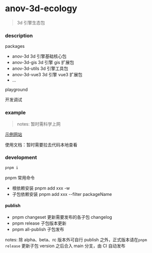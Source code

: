 # anov-3d-ecology

> 3d 引擎生态包

### description

packages

- anov-3d 3d 引擎基础核心包
- anov-3d-gis 3d 引擎 gis 扩展包
- anov-3d-utils 3d 引擎工具包
- anov-3d-vue3 3d 引擎 vue3 扩展包
- ...

playground

开发调试

### example 

> notes: 暂时需科学上网

[示例网站](https://anov-3d-ecology.vercel.app/#base_scene)

使用文档：暂时需要拉去代码本地查看

### development

```bash
pnpm i
```

pnpm 常用命令

- 根依赖安装 pnpm add xxx -w
- 子包依赖安装 pnpm add xxx --filter packageName

#### publish

- pnpm changeset 更新需要发布的各子包 changelog
- pnpm release 子包版本更新
- pnpm all-publish 子包发布

notes: 除 alpha、beta、rc 版本外可自行 publish 之外，正式版本请在`pnpm release` 更新子包 version 之后合入 main 分支，由 CI 自动发布
